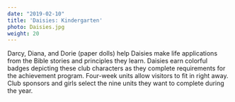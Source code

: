 ```yaml
---
date: "2019-02-10"
title: 'Daisies: Kindergarten'
photo: Daisies.jpg
weight: 20
---
```


Darcy, Diana, and Dorie (paper dolls) help Daisies make life applications from the Bible stories and principles they learn. Daisies earn colorful badges depicting these club characters as they complete requirements for the achievement program. Four-week units allow visitors to fit in right away. Club sponsors and girls select the nine units they want to complete during the year.